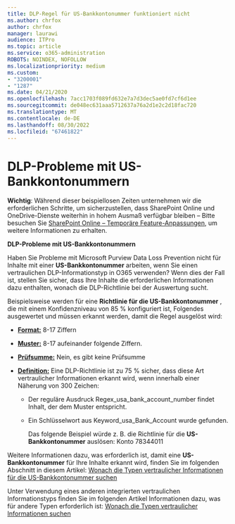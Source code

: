 ```yaml
---
title: DLP-Regel für US-Bankkontonummer funktioniert nicht
ms.author: chrfox
author: chrfox
manager: laurawi
audience: ITPro
ms.topic: article
ms.service: o365-administration
ROBOTS: NOINDEX, NOFOLLOW
ms.localizationpriority: medium
ms.custom:
- "3200001"
- "1287"
ms.date: 04/21/2020
ms.openlocfilehash: 7acc1703f089fd632e7a7d3dec5ae0fd7cf6d1ee
ms.sourcegitcommit: de048ec631aaa5712637a76a2d1e2c2d18fac720
ms.translationtype: MT
ms.contentlocale: de-DE
ms.lasthandoff: 08/30/2022
ms.locfileid: "67461822"
---
```

# <a name="dlp-issues-with-us-bank-account-numbers"></a>DLP-Probleme mit US-Bankkontonummern

**Wichtig**: Während dieser beispiellosen Zeiten unternehmen wir die erforderlichen Schritte, um sicherzustellen, dass SharePoint Online und OneDrive-Dienste weiterhin in hohem Ausmaß verfügbar bleiben – Bitte besuchen Sie [SharePoint Online – Temporäre Feature-Anpassungen](https://aka.ms/ODSPAdjustments), um weitere Informationen zu erhalten.

**DLP-Probleme mit US-Bankkontonummern**

Haben Sie Probleme mit Microsoft Purview Data Loss Prevention nicht für Inhalte mit einer **US-Bankkontonummer** arbeiten, wenn Sie einen vertraulichen DLP-Informationstyp in O365 verwenden? Wenn dies der Fall ist, stellen Sie sicher, dass Ihre Inhalte die erforderlichen Informationen dazu enthalten, wonach die DLP-Richtlinie bei der Auswertung sucht.
  
Beispielsweise werden für eine **Richtlinie für die US-Bankkontonummer** , die mit einem Konfidenzniveau von 85 % konfiguriert ist, Folgendes ausgewertet und müssen erkannt werden, damit die Regel ausgelöst wird:
  
- **[Format:](https://docs.microsoft.com/microsoft-365/compliance/sensitive-information-type-entity-definitions#format-77)** 8-17 Ziffern

- **[Muster:](https://docs.microsoft.com/microsoft-365/compliance/sensitive-information-type-entity-definitions#pattern-77)** 8-17 aufeinander folgende Ziffern.

- **[Prüfsumme:](https://docs.microsoft.com/microsoft-365/compliance/sensitive-information-type-entity-definitions#checksum-76)** Nein, es gibt keine Prüfsumme

- **[Definition:](https://docs.microsoft.com/microsoft-365/compliance/sensitive-information-type-entity-definitions)** Eine DLP-Richtlinie ist zu 75 % sicher, dass diese Art vertraulicher Informationen erkannt wird, wenn innerhalb einer Näherung von 300 Zeichen:

  - Der reguläre Ausdruck Regex_usa_bank_account_number findet Inhalt, der dem Muster entspricht.

  - Ein Schlüsselwort aus Keyword_usa_Bank_Account wurde gefunden.

    Das folgende Beispiel würde z. B. die Richtlinie für die **US-Bankkontonummer** auslösen: Konto 78344011

Weitere Informationen dazu, was erforderlich ist, damit eine **US-Bankkontonummer** für Ihre Inhalte erkannt wird, finden Sie im folgenden Abschnitt in diesem Artikel: [Wonach die Typen vertraulicher Informationen für die US-Bankkontonummer suchen](https://docs.microsoft.com/microsoft-365/compliance/sensitive-information-type-entity-definitions#us-bank-account-number)
  
Unter Verwendung eines anderen integrierten vertraulichen Informationstyps finden Sie im folgenden Artikel Informationen dazu, was für andere Typen erforderlich ist: [Wonach die Typen vertraulicher Informationen suchen](https://docs.microsoft.com/microsoft-365/compliance/sensitive-information-type-entity-definitions)
  